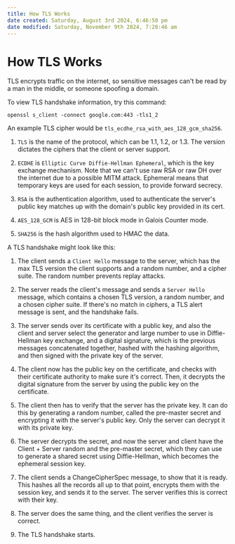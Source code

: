 ```yaml
---
title: How TLS Works
date created: Saturday, August 3rd 2024, 6:46:50 pm
date modified: Saturday, November 9th 2024, 7:20:46 am
---
```

# How TLS Works

TLS encrypts traffic on the internet, so sensitive messages can't be
read by a man in the middle, or someone spoofing a domain.

To view TLS handshake information, try this command:

`openssl s_client -connect google.com:443 -tls1_2`

An example TLS cipher would be `tls_ecdhe_rsa_with_aes_128_gcm_sha256`.

1. `TLS` is the name of the protocol, which can be 1.1, 1.2, or 1.3.
The version dictates the ciphers that the client or server support.

2. `ECDHE` is `Elliptic Curve Diffie-Hellman Ephemeral`, which is the
   key exchange mechanism. Note that we can't use raw RSA or raw DH over
   the internet due to a possible MITM attack. Ephemeral means that
   temporary keys are used for each session, to provide forward secrecy.

3. `RSA` is the authentication algorithm, used to authenticate the
   server's public key matches up with the domain's public key provided
   in its cert.

4. `AES_128_GCM` is AES in 128-bit block mode in Galois Counter mode.

5. `SHA256` is the hash algorithm used to HMAC the data.

A TLS handshake might look like this:

1. The client sends a `Client Hello` message to the server, which has
the max TLS version the client supports and a random number, and a
cipher suite. The random number prevents replay attacks.

2. The server reads the client's message and sends a `Server Hello`
   message, which contains a chosen TLS version, a random number, and a
   chosen cipher suite. If there's no match in ciphers, a TLS alert
   message is sent, and the handshake fails.

3. The server sends over its certificate with a public key, and also the
   client and server select the generator and large number to use in
   Diffie-Hellman key exchange, and a digital signature, which is the
   previous messages concatenated together, hashed with the hashing
   algorithm, and then signed with the private key of the server.

4. The client now has the public key on the certificate, and checks with
   their certificate authority to make sure it's correct. Then, it decrypts the
   digital signature from the server by using the public key on the
   certificate.

5. The client then has to verify that the server has the private key. It
   can do this by generating a random number, called the pre-master
   secret and encrypting it with the server's public key. Only the server can
   decrypt it with its private key.

6. The server decrypts the secret, and now the server and client have
   the Client + Server random and the pre-master secret, which they can
   use to generate a shared secret using Diffie-Hellman, which becomes
   the ephemeral session key.

7. The client sends a ChangeCipherSpec message, to show that it is
   ready. This hashes all the records all up to that point, encrypts
   them with the session key, and sends it to the server. The server
   verifies this is correct with their key.

8. The server does the same thing, and the client verifies the server is
   correct.

9. The TLS handshake starts.
